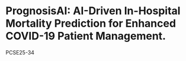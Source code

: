 # PrognosisAI: AI-Driven In-Hospital Mortality Prediction for Enhanced COVID-19 Patient Management.

PCSE25-34
